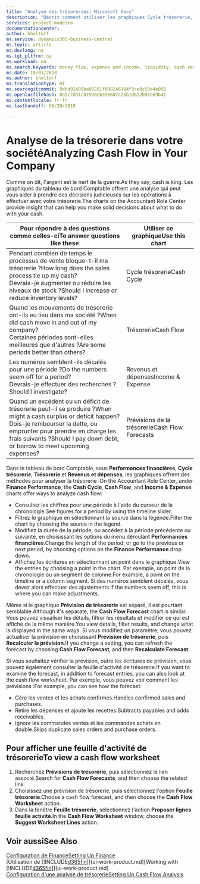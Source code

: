 ```yaml
---
title: "Analyse des trésoreries| Microsoft Docs"
description: "Décrit comment utiliser les graphiques Cycle trésorerie, Revenus et dépenses, Trésorerie et Prévision de trésorerie pour analyser les flux de trésorerie passés et futurs, entrants et sortants de votre société."
services: project-madeira
documentationcenter: 
author: bholtorf
ms.service: dynamics365-business-central
ms.topic: article
ms.devlang: na
ms.tgt_pltfrm: na
ms.workload: na
ms.search.keywords: money flow, expense and income, liquidity, cash receipts minus cash payments, Cartera
ms.date: 10/01/2018
ms.author: bholtorf
ms.translationtype: HT
ms.sourcegitcommit: 9dbd92409ba02281f008246194f3ce0c53e4e001
ms.openlocfilehash: 0a5c7d31c87938eb398607c2bb1d622b9cb69b41
ms.contentlocale: fr-fr
ms.lasthandoff: 09/28/2018

---
```

# <a name="analyzing-cash-flow-in-your-company"></a><span data-ttu-id="3451d-103">Analyse de la trésorerie dans votre société</span><span class="sxs-lookup"><span data-stu-id="3451d-103">Analyzing Cash Flow in Your Company</span></span>
<span data-ttu-id="3451d-104">Comme on dit, l'argent est le nerf de la guerre.</span><span class="sxs-lookup"><span data-stu-id="3451d-104">As they say, cash is king.</span></span> <span data-ttu-id="3451d-105">Les graphiques du tableau de bord Comptable offrent une analyse qui peut vous aider à prendre des décisions judicieuses sur les opérations à effectuer avec votre trésorerie.</span><span class="sxs-lookup"><span data-stu-id="3451d-105">The charts on the Accountant Role Center provide insight that can help you make solid decisions about what to do with your cash.</span></span>  

| <span data-ttu-id="3451d-106">Pour répondre à des questions comme celles-ci</span><span class="sxs-lookup"><span data-stu-id="3451d-106">To answer questions like these</span></span> | <span data-ttu-id="3451d-107">Utiliser ce graphique</span><span class="sxs-lookup"><span data-stu-id="3451d-107">Use this chart</span></span> |
| --- | --- |
| <span data-ttu-id="3451d-108">Pendant combien de temps le processus de vente bloque-t-il ma trésorerie ?</span><span class="sxs-lookup"><span data-stu-id="3451d-108">How long does the sales process tie up my cash?</span></span></br> <span data-ttu-id="3451d-109">Devrais-je augmenter ou réduire les niveaux de stock ?</span><span class="sxs-lookup"><span data-stu-id="3451d-109">Should I increase or reduce inventory levels?</span></span> |<span data-ttu-id="3451d-110">Cycle trésorerie</span><span class="sxs-lookup"><span data-stu-id="3451d-110">Cash Cycle</span></span> |
| <span data-ttu-id="3451d-111">Quand les mouvements de trésorerie ont-ils eu lieu dans ma société ?</span><span class="sxs-lookup"><span data-stu-id="3451d-111">When did cash move in and out of my company?</span></span></br> <span data-ttu-id="3451d-112">Certaines périodes sont-elles meilleures que d'autres ?</span><span class="sxs-lookup"><span data-stu-id="3451d-112">Are some periods better than others?</span></span> |<span data-ttu-id="3451d-113">Trésorerie</span><span class="sxs-lookup"><span data-stu-id="3451d-113">Cash Flow</span></span> |
| <span data-ttu-id="3451d-114">Les numéros semblent-ils décalés pour une période ?</span><span class="sxs-lookup"><span data-stu-id="3451d-114">Do the numbers seem off for a period?</span></span></br> <span data-ttu-id="3451d-115">Devrais-je effectuer des recherches ?</span><span class="sxs-lookup"><span data-stu-id="3451d-115">Should I investigate?</span></span> |<span data-ttu-id="3451d-116">Revenus et dépenses</span><span class="sxs-lookup"><span data-stu-id="3451d-116">Income & Expense</span></span> |
| <span data-ttu-id="3451d-117">Quand un excédent ou un déficit de trésorerie peut-il se produire ?</span><span class="sxs-lookup"><span data-stu-id="3451d-117">When might a cash surplus or deficit happen?</span></span></br> <span data-ttu-id="3451d-118">Dois-je rembourser la dette, ou emprunter pour prendre en charge les frais suivants ?</span><span class="sxs-lookup"><span data-stu-id="3451d-118">Should I pay down debt, or borrow to meet upcoming expenses?</span></span> |<span data-ttu-id="3451d-119">Prévisions de la trésorerie</span><span class="sxs-lookup"><span data-stu-id="3451d-119">Cash Flow Forecasts</span></span> |

<span data-ttu-id="3451d-120">Dans le tableau de bord Comptable, sous **Performances financières**, **Cycle trésorerie**, **Trésorerie** et **Revenus et dépenses**, les graphiques offrent des méthodes pour analyser la trésorerie :</span><span class="sxs-lookup"><span data-stu-id="3451d-120">On the Accountant Role Center, under **Finance Performance**, the **Cash Cycle**, **Cash Flow**, and **Income & Expense** charts offer ways to analyze cash flow:</span></span>  

* <span data-ttu-id="3451d-121">Consultez les chiffres pour une période à l'aide du curseur de la chronologie.</span><span class="sxs-lookup"><span data-stu-id="3451d-121">See figures for a period by using the timeline slider.</span></span>  
* <span data-ttu-id="3451d-122">Filtrez le graphique en sélectionnant la source dans la légende.</span><span class="sxs-lookup"><span data-stu-id="3451d-122">Filter the chart by choosing the source in the legend.</span></span>  
* <span data-ttu-id="3451d-123">Modifiez la durée de la période, ou accédez à la période précédente ou suivante, en choisissant les options du menu déroulant **Performances financières**.</span><span class="sxs-lookup"><span data-stu-id="3451d-123">Change the length of the period, or go to the previous or next period, by choosing options on the **Finance Performance** drop down.</span></span>  
* <span data-ttu-id="3451d-124">Affichez les écritures en sélectionnant un point dans le graphique.</span><span class="sxs-lookup"><span data-stu-id="3451d-124">View the entries by choosing a point in the chart.</span></span> <span data-ttu-id="3451d-125">Par exemple, un point de la chronologie ou un segment de colonne.</span><span class="sxs-lookup"><span data-stu-id="3451d-125">For example, a point on the timeline or a column segment.</span></span> <span data-ttu-id="3451d-126">Si des numéros semblent décalés, vous devez alors effectuer des ajustements.</span><span class="sxs-lookup"><span data-stu-id="3451d-126">If the numbers seem off, this is where you can make adjustments.</span></span>  

<span data-ttu-id="3451d-127">Même si le graphique **Prévision de trésorerie** est séparé, il est pourtant semblable.</span><span class="sxs-lookup"><span data-stu-id="3451d-127">Although it's separate, the **Cash Flow Forecast** chart is similar.</span></span> <span data-ttu-id="3451d-128">Vous pouvez visualiser les détails, filtrer les résultats et modifier ce qui est affiché de la même manière.</span><span class="sxs-lookup"><span data-stu-id="3451d-128">You view details, filter results, and change what is displayed in the same ways.</span></span> <span data-ttu-id="3451d-129">Si vous modifiez un paramètre, vous pouvez actualiser la prévision en choisissant **Prévision de trésorerie**, puis **Recalculer la prévision**.</span><span class="sxs-lookup"><span data-stu-id="3451d-129">If you change a setting, you can refresh the forecast by choosing **Cash Flow Forecast**, and then **Recalculate Forecast**.</span></span>

<span data-ttu-id="3451d-130">Si vous souhaitez vérifier la prévision, outre les écritures de prévision, vous pouvez également consulter la feuille d'activité de trésorerie.</span><span class="sxs-lookup"><span data-stu-id="3451d-130">If you want to examine the forecast, in addition to forecast entries, you can also look at the cash flow worksheet.</span></span> <span data-ttu-id="3451d-131">Par exemple, vous pouvez voir comment les prévisions :</span><span class="sxs-lookup"><span data-stu-id="3451d-131">For example, you can see how the forecast:</span></span>

* <span data-ttu-id="3451d-132">Gère les ventes et les achats confirmés.</span><span class="sxs-lookup"><span data-stu-id="3451d-132">Handles confirmed sales and purchases.</span></span>  
* <span data-ttu-id="3451d-133">Retire les dépenses et ajoute les recettes.</span><span class="sxs-lookup"><span data-stu-id="3451d-133">Subtracts payables and adds receivables.</span></span>  
* <span data-ttu-id="3451d-134">Ignore les commandes ventes et les commandes achats en double.</span><span class="sxs-lookup"><span data-stu-id="3451d-134">Skips duplicate sales orders and purchase orders.</span></span>  

## <a name="to-view-a-cash-flow-worksheet"></a><span data-ttu-id="3451d-135">Pour afficher une feuille d'activité de trésorerie</span><span class="sxs-lookup"><span data-stu-id="3451d-135">To view a cash flow worksheet</span></span>
1. <span data-ttu-id="3451d-136">Recherchez **Prévisions de trésorerie**, puis sélectionnez le lien associé.</span><span class="sxs-lookup"><span data-stu-id="3451d-136">Search for **Cash Flow Forecasts**, and then choose the related link.</span></span>  
2. <span data-ttu-id="3451d-137">Choisissez une prévision de trésorerie, puis sélectionnez l'option **Feuille trésorerie**.</span><span class="sxs-lookup"><span data-stu-id="3451d-137">Choose a cash flow forecast, and then choose the **Cash Flow Worksheet** action.</span></span>  
3. <span data-ttu-id="3451d-138">Dans la fenêtre **Feuille trésorerie**, sélectionnez l'action **Proposer lignes feuille activité**.</span><span class="sxs-lookup"><span data-stu-id="3451d-138">In the **Cash Flow Worksheet** window, choose the **Suggest Worksheet Lines** action.</span></span>  

## <a name="see-also"></a><span data-ttu-id="3451d-139">Voir aussi</span><span class="sxs-lookup"><span data-stu-id="3451d-139">See Also</span></span>
[<span data-ttu-id="3451d-140">Configuration de Finance</span><span class="sxs-lookup"><span data-stu-id="3451d-140">Setting Up Finance</span></span>](finance-setup-finance.md)  
<span data-ttu-id="3451d-141">[Utilisation de [!INCLUDE[d365fin](includes/d365fin_md.md)]](ui-work-product.md)</span><span class="sxs-lookup"><span data-stu-id="3451d-141">[Working with [!INCLUDE[d365fin](includes/d365fin_md.md)]](ui-work-product.md)</span></span>  
[<span data-ttu-id="3451d-142">Configuration d'une analyse de trésorerie</span><span class="sxs-lookup"><span data-stu-id="3451d-142">Setting Up Cash Flow Analysis</span></span>](finance-setup-cash-flow-analyses.md)  

